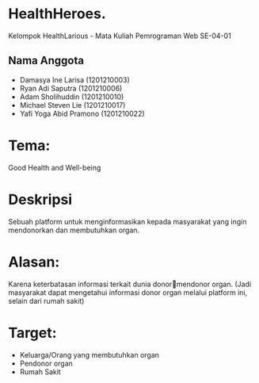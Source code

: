 # HealthHeroes.
Kelompok HealthLarious - Mata Kuliah Pemrograman Web SE-04-01

## Nama Anggota
- Damasya Ine Larisa (1201210003)
- Ryan Adi Saputra (1201210006)
- Adam Sholihuddin (1201210010)
- Michael Steven Lie (1201210017)
- Yafi Yoga Abid Pramono (1201210022)

# Tema:
Good Health and Well-being

# Deskripsi
Sebuah platform untuk menginformasikan kepada
masyarakat yang ingin mendonorkan dan membutuhkan
organ. 

# Alasan:
Karena keterbatasan informasi terkait dunia donormendonor organ. (Jadi masyarakat dapat mengetahui
informasi donor organ melalui platform ini, selain dari
rumah sakit)

# Target:
- Keluarga/Orang yang membutuhkan organ
- Pendonor organ
- Rumah Sakit


